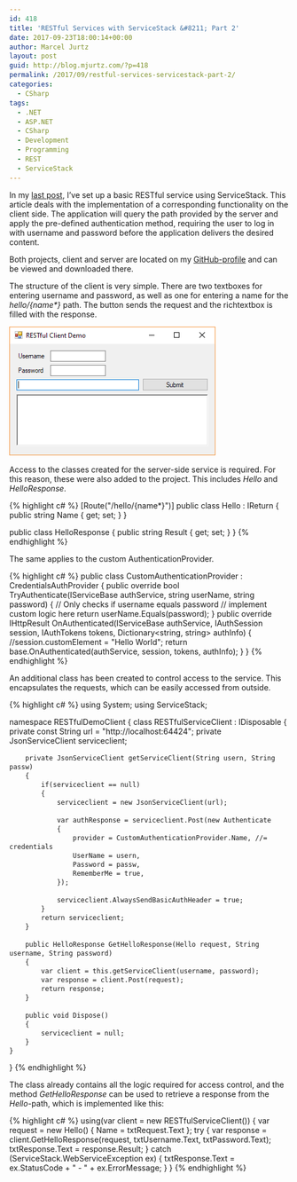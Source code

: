 ```yaml
---
id: 418
title: 'RESTful Services with ServiceStack &#8211; Part 2'
date: 2017-09-23T18:00:14+00:00
author: Marcel Jurtz
layout: post
guid: http://blog.mjurtz.com/?p=418
permalink: /2017/09/restful-services-servicestack-part-2/
categories:
  - CSharp
tags:
  - .NET
  - ASP.NET
  - CSharp
  - Development
  - Programming
  - REST
  - ServiceStack
---
```

In my [last post](http://blog.mjurtz.com/2017/09/creating-restful-services-servicestack/), I&#8217;ve set up a basic RESTful service using ServiceStack. This article deals with the implementation of a corresponding functionality on the client side. The application will query the path provided by the server and apply the pre-defined authentication method, requiring the user to log in with username and password before the application delivers the desired content.

Both projects, client and server are located on my [GitHub-profile](https://github.com/MarcelJurtz/ServiceStackExamples) and can be viewed and downloaded there.

The structure of the client is very simple. There are two textboxes for entering username and password, as well as one for entering a name for the _hello/{name*}_ path. The button sends the request and the richtextbox is filled with the response.

![ServiceStack Client Demo Application](/assets/2017/servicestack-client-demo.png)

Access to the classes created for the server-side service is required. For this reason, these were also added to the project. This includes _Hello_ and _HelloResponse_.

{% highlight c# %}
[Route("/hello/{name*}")]
public class Hello : IReturn<HelloResponse>
{
    public string Name { get; set; }
}

public class HelloResponse
{
    public string Result { get; set; }
}
{% endhighlight %}

The same applies to the custom AuthenticationProvider.

{% highlight c# %}
public class CustomAuthenticationProvider : CredentialsAuthProvider
{
    public override bool TryAuthenticate(IServiceBase authService, string userName, string password)
    {
        // Only checks if username equals password
        // implement custom logic here
        return userName.Equals(password);
    }
    public override IHttpResult OnAuthenticated(IServiceBase authService, IAuthSession session, IAuthTokens tokens, Dictionary<string, string> authInfo)
    {
        //session.customElement = "Hello World";
        return base.OnAuthenticated(authService, session, tokens, authInfo);
    }
}
{% endhighlight %}

An additional class has been created to control access to the service. This encapsulates the requests, which can be easily accessed from outside.

{% highlight c# %}
using System;
using ServiceStack;

namespace RESTfulDemoClient
{
    class RESTfulServiceClient : IDisposable
    {
        private const String url = "http://localhost:64424";
        private JsonServiceClient serviceclient;

        private JsonServiceClient getServiceClient(String usern, String passw)
        {
            if(serviceclient == null)
            {
                serviceclient = new JsonServiceClient(url);

                var authResponse = serviceclient.Post(new Authenticate
                {
                    provider = CustomAuthenticationProvider.Name, //= credentials
                    UserName = usern,
                    Password = passw,
                    RememberMe = true,
                });

                serviceclient.AlwaysSendBasicAuthHeader = true;
            }
            return serviceclient;
        }

        public HelloResponse GetHelloResponse(Hello request, String username, String password)
        {
            var client = this.getServiceClient(username, password);
            var response = client.Post(request);
            return response;
        }

        public void Dispose()
        {
            serviceclient = null;
        }
    }
}
{% endhighlight %}

The class already contains all the logic required for access control, and the method _GetHelloResponse_ can be used to retrieve a response from the _Hello_-path, which is implemented like this:

{% highlight c# %}
using(var client = new RESTfulServiceClient())
{
    var request = new Hello() { Name = txtRequest.Text };
    try
    {
        var response = client.GetHelloResponse(request, txtUsername.Text, txtPassword.Text);
        txtResponse.Text = response.Result;
    }
    catch (ServiceStack.WebServiceException ex)
    {
        txtResponse.Text = ex.StatusCode + " - " + ex.ErrorMessage;
    }
}
{% endhighlight %}